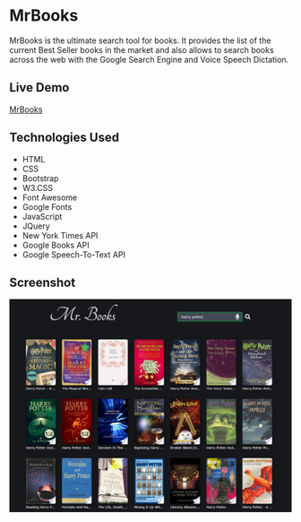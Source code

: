 # MrBooks

MrBooks is the ultimate search tool for books. It provides the list of the current Best Seller books in the market and also allows to search books across the web with the Google Search Engine and Voice Speech Dictation.

## Live Demo

[MrBooks](https://krloslao.github.io/MrBooks/)

## Technologies Used 

- HTML
- CSS
- Bootstrap
- W3.CSS
- Font Awesome
- Google Fonts
- JavaScript
- JQuery
- New York Times API
- Google Books API
- Google Speech-To-Text API

## Screenshot

![screenshot](screenshots/screen1.PNG)
